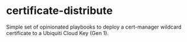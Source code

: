 # certificate-distribute

Simple set of opinionated playbooks to deploy a cert-manager wildcard
certificate to a Ubiquiti Cloud Key (Gen 1).